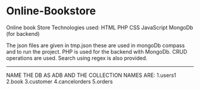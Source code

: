 # Online-Bookstore
Online book Store
Technologies used:
HTML
PHP
CSS
JavaScript
MongoDb (for backend)

The json files are given in tmp.json these are used in mongoDb compass and to run the project.
PHP is used for the backend with MongoDb.
CRUD operations are used. Search using regex is also provided.

-----------------------------------------------------------------------
NAME THE DB AS ADB 
AND THE COLLECTION NAMES ARE:
1.users1
2.book
3.customer
4.cancelorders
5.orders

